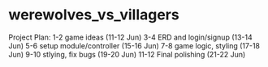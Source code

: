 # werewolves_vs_villagers

Project Plan:
1-2 game ideas (11-12 Jun)
3-4 ERD and login/signup (13-14 Jun)
5-6 setup module/controller (15-16 Jun)
7-8 game logic, styling (17-18 Jun)
9-10 stlying, fix bugs (19-20 Jun)
11-12 Final polishing (21-22 Jun)

